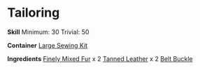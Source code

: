 <!-- TITLE: Finely Mixed Fur Belt -->
<!-- SUBTITLE: Made of finely mixed fur with a tanned leather strap -->

# Tailoring
**Skill**
Minimum: 30
Trivial: 50

**Container**
[Large Sewing Kit](large-sewing-kit)

**Ingredients**
[Finely Mixed Fur](finely-mixed-fur) x 2
[Tanned Leather](tanned-leather) x 2
[Belt Buckle](belt-buckle)